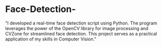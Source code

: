# Face-Detection-
"I developed a real-time face detection script using Python. The program leverages the power of the OpenCV library for image processing and CVZone for streamlined face detection. This project serves as a practical application of my skills in Computer Vision."
